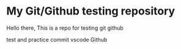 # My Git/Github testing repository
Hello there,
This is a repo for testing git github

test and practice commit vscode Github 
